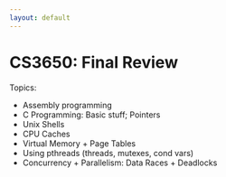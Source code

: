 ```yaml
---
layout: default
---
```


# CS3650: Final Review

Topics:

 * Assembly programming
 * C Programming: Basic stuff; Pointers
 * Unix Shells
 * CPU Caches
 * Virtual Memory + Page Tables
 * Using pthreads (threads, mutexes, cond vars)
 * Concurrency + Parallelism: Data Races + Deadlocks


